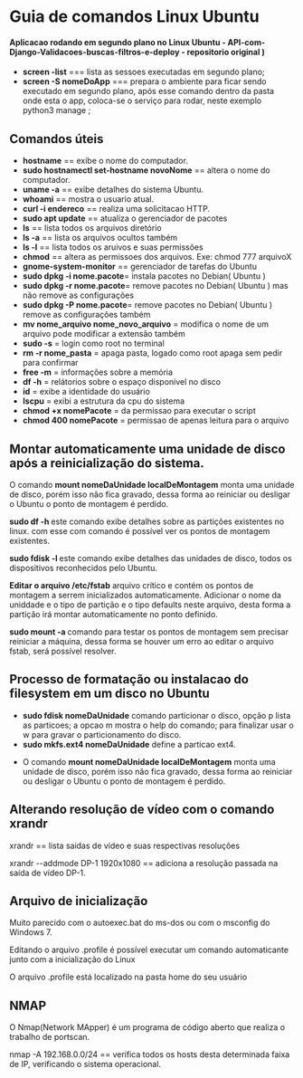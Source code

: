 <h1>Guia de comandos Linux Ubuntu</h1>

<Scripts com Linux>

<h4>Aplicacao rodando em segundo plano no Linux Ubuntu - <strong>API-com-Django-Validacoes-buscas-filtros-e-deploy - repositorio original )</strong></h4>
<ul>
  <li><strong>screen -list</strong> === lista as sessoes executadas em segundo plano;</li>
   <li><strong>screen -S nomeDoApp</strong> === prepara o ambiente para ficar sendo executado em segundo plano, após esse comando dentro da pasta onde esta o app, coloca-se o serviço para rodar, neste exemplo python3 manage ;</li>
</ul>


<h2>Comandos úteis </h2>
<ul>
    <li><strong>hostname</strong> == exibe o nome do computador.</li>
     <li><strong>sudo hostnamectl set-hostname novoNome</strong> == altera o nome do computador.</li>
    <li><strong>uname -a</strong> == exibe detalhes do sistema Ubuntu.</li>
   <li><strong>whoami</strong> == mostra o usuario atual.</li>
   <li><strong>curl -i endereco</strong> == realiza uma solicitacao HTTP.</li>
  <li><strong>sudo apt update</strong> == atualiza o gerenciador de pacotes</li>
  <li><strong>ls</strong> == lista todos os arquivos diretório</li>
  <li><strong>ls -a</strong> == lista os arquivos ocultos também</li>
  <li><strong>ls -l</strong> == lista todos os aruivos e suas permissões</li>
  <li><strong>chmod</strong> == altera as permissoes dos arquivos. Exe: chmod 777 arquivoX</li>
  <li><strong>gnome-system-monitor</strong> == gerenciador de tarefas do Ubuntu</li>
  <li><strong>sudo dpkg -i nome.pacote</strong>= instala pacotes no Debian( Ubuntu )</li>
  <li><strong>sudo dpkg -r nome.pacote</strong>= remove pacotes no Debian( Ubuntu ) mas não remove as configurações </li>
 <li><strong>sudo dpkg -P nome.pacote</strong>= remove pacotes no Debian( Ubuntu ) remove as configurações também</li>
 <li><strong>mv nome_arquivo nome_novo_arquivo</strong> = modifica o nome de um arquivo pode modificar a extensão também</li>
 <li><strong>sudo -s</strong> = login como root no terminal</li>
  <li><strong>rm -r nome_pasta</strong> = apaga pasta, logado como root apaga sem pedir para confirmar</li>
  <li><strong>free -m</strong> = informações sobre a memória </li>
  <li><strong>df -h</strong> = relátorios sobre o espaço disponivel no disco</li>	
  <li><strong>id</strong> = exibe a identidade do usuário </li>
  <li><strong>lscpu</strong> = exibi a estrutura da cpu do sistema</li>
  <li><strong>chmod +x nomePacote</strong> = da permissao para executar o script</li>	
    <li><strong>chmod 400 nomePacote</strong> = permissao de apenas leitura para o arquivo</li>	
</ul>

<h2>Montar automaticamente uma unidade de disco após a reinicialização do sistema.</h2>
<p>O comando <strong>mount nomeDaUnidade localDeMontagem</strong> monta uma unidade de disco, porém isso não fica gravado, dessa forma ao reiniciar ou desligar o Ubuntu o ponto de montagem é perdido.</p>
<p></p><strong>sudo df -h </strong>este comando exibe detalhes sobre as partições existentes no linux. com esse com comando é possível ver os pontos de montagem existentes.</p>
<p></p><strong>sudo fdisk -l </strong>este comando exibe detalhes das unidades de disco, todos os dispositivos reconhecidos pelo Ubuntu.</p>
<p></p><strong>Editar o arquivo /etc/fstab</strong> arquivo crítico e contém os pontos de montagem a serrem inicializados automaticamente. Adicionar o nome da uniddade e o tipo de partição e o tipo defaults neste arquivo, desta forma a partição irá montar automaticamente no ponto definido.</p>
<strong>sudo mount -a </strong> comando para testar os pontos de montagem sem precisar reiniciar a máquina, dessa forma se houver um erro ao editar o arquivo fstab, será possível resolver. 

<h2>Processo de formatação ou instalacao do filesystem em um disco no Ubuntu</h2>
<ul>
   <li><strong>sudo fdisk nomeDaUnidade</strong> comando particionar o disco, opção p lista as particoes; a opcao m mostra o help do comando; para finalizar usar o w para gravar o particionamento do disco.</li>
   <li><strong>sudo mkfs.ext4 nomeDaUnidade</strong> define a particao ext4.</li>
   <li><p>O comando <strong>mount nomeDaUnidade localDeMontagem</strong> monta uma unidade de disco, porém isso não fica gravado, dessa forma ao reiniciar ou desligar o Ubuntu o ponto de montagem é perdido.</p></li>
</ul>




<h2>Alterando resolução de vídeo com o comando xrandr</h2>
<p>xrandr == lista saidas de vídeo e suas respectivas resoluções </p>
<p>xrandr --addmode DP-1 1920x1080 == adiciona a 
resolução passada na saída de vídeo DP-1.  </p>

<h2>Arquivo de inicialização</h2>
<p>Muito parecido com o autoexec.bat do ms-dos ou com o msconfig do 
Windows 7.</p>
<p>Editando o arquivo .profile é possível executar um comando
automaticante junto com  a inicialização do Linux</p>
<p>O arquivo .profile está localizado na pasta home do seu usuário</p>

<h2>NMAP</h2>
<p>O Nmap(Network MApper) é um programa de código aberto que realiza o 
trabalho de portscan.</p>
<p>nmap -A  192.168.0.0/24 == verifica todos os hosts desta determinada 
faixa de IP, verificando o sistema operacional. </p>






















